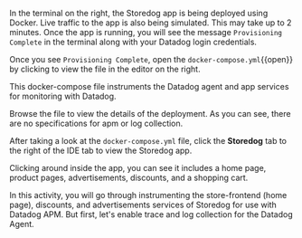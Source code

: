 In the terminal on the right, the Storedog app is being deployed using Docker. Live traffic to the app is also being simulated. This may take up to 2 minutes. Once the app is running, you will see the message `Provisioning Complete` in the terminal along with your Datadog login credentials.

Once you see `Provisioning Complete`, open the `docker-compose.yml`{{open}} by clicking to view the file in the editor on the right. <p> This docker-compose file instruments the Datadog agent and app services for monitoring with Datadog. <p> Browse the file to view the details of the deployment. As you can see, there are no specifications for apm or log collection. 

After taking a look at the `docker-compose.yml` file, click the **Storedog** tab to the right of the IDE tab to view the Storedog app. <p> Clicking around inside the app, you can see it includes a home page, product pages, advertisements, discounts, and a shopping cart. <p> 

In this activity, you will go through instrumenting the store-frontend (home page), discounts, and advertisements services of Storedog for use with Datadog APM. But first, let's enable trace and log collection for the Datadog Agent.